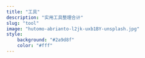 ```yaml
---
title: "工具"
description: "实用工具整理合计"
slug: "tool"
image: "hutomo-abrianto-l2jk-uxb1BY-unsplash.jpg"
style:
    background: "#2a9d8f"
    color: "#fff"
---
```


